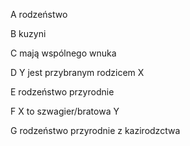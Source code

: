 A rodzeństwo

B kuzyni

C mają wspólnego wnuka

D Y jest przybranym rodzicem X

E rodzeństwo przyrodnie

F X to szwagier/bratowa Y

G rodzeństwo przyrodnie z kazirodzctwa
